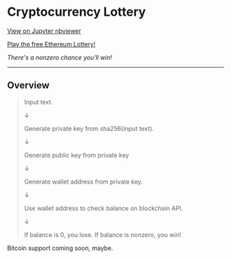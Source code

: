 # Cryptocurrency Lottery

[View on Jupyter nbviewer](https://nbviewer.jupyter.org/github/jagrajs/Cryptocurrency-Lottery/blob/master/Cryptocurrency_Lottery.ipynb)

[Play the free Ethereum Lottery!](https://colab.research.google.com/github/jagrajs/Cryptocurrency_Lottery/blob/master/Cryptocurrency_Lottery.ipynb)

*There's a nonzero chance you'll win!*

---

## Overview

>Input text.
>
>&darr;
>
>Generate private key from sha256(input text).
>
>&darr;
>
> Generate public key from private key
>
>&darr;
>
>Generate wallet address from private key.
>
>&darr;
>
>Use wallet address to check balance on blockchain API.
>
>&darr;
>
>If balance is 0, you lose. If balance is nonzero, you win!

Bitcoin support coming soon, maybe.
